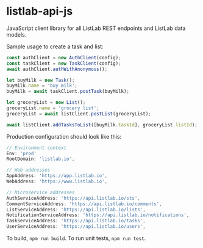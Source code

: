 # listlab-api-js
JavaScript client library for all ListLab REST endpoints and ListLab data models.

Sample usage to create a task and list:
```javascript
const authClient = new AuthClient(config);
const taskClient = new TaskClient(config);
await authClient.authWithAnonymous();

let buyMilk = new Task();
buyMilk.name = 'buy milk';
buyMilk = await taskClient.postTask(buyMilk);

let groceryList = new List();
groceryList.name = 'grocery list';
groceryList = await listClient.postList(groceryList);

await listClient.addTasksToList([buyMilk.taskId], groceryList.listId);
```

Production configuration should look like this:
```javascript
// Environment context
Env: 'prod'
RootDomain: 'listlab.io',

// Web addresses
AppAddress: 'https://app.listlab.io',
WebAddress: 'https://www.listlab.io',

// Microservice addresses
AuthServiceAddress: 'https://api.listlab.io/sts',
CommentServiceAddress: 'https://api.listlab.io/comments',
ListServiceAddress: 'https://api.listlab.io/lists',
NotificationServiceAddress: 'https://api.listlab.io/notifications',
TaskServiceAddress: 'https://api.listlab.io/tasks',
UserServiceAddress: 'https://api.listlab.io/users',

```

To build, `npm run build`.
To run unit tests, `npm run test`.